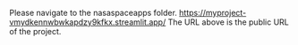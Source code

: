 Please navigate to the nasaspaceapps folder.
https://myproject-vmydkennwbwkapdzy9kfkx.streamlit.app/
The URL above is the public URL of the project.
